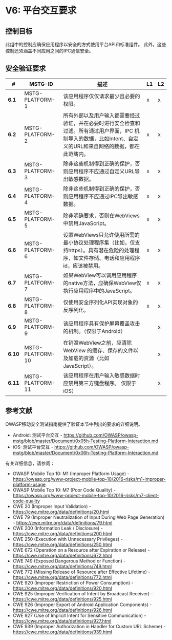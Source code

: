 # V6: 平台交互要求

## 控制目标

此组中的控制应确保应用程序以安全的方式使用平台API和标准组件。
此外，这些控制还须涵盖不同应用之间的IPC通信安全。

## 安全验证要求

| # | MSTG-ID | 描述 | L1 | L2 |
| -- | ---------- | ---------------------- | - | - |
| **6.1** | MSTG-PLATFORM-1 | 该应用程序仅仅请求最少且必要的权限。 | x | x |
| **6.2** | MSTG-PLATFORM-2 | 所有外部以及用户输入都需要经过验证，并在必要时进行安全检查和过滤。所有通过用户界面，IPC 机制导入的数据，比如Intent、自定义的URL和来自网络的数据，都在此范畴内。 | x | x |
| **6.3** | MSTG-PLATFORM-3 | 除非这些机制得到正确的保护，否则应用程序不应通过自定义URL导出敏感数据。 | x | x |
| **6.4** | MSTG-PLATFORM-4 | 除非这些机制得到正确的保护，否则应用程序不应通过IPC导出敏感数据。 | x | x |
| **6.5** | MSTG-PLATFORM-5 | 除非明确要求，否则在WebViews中禁用JavaScript。 | x | x |
| **6.6** | MSTG-PLATFORM-6 | 设置WebViews只允许使用所需的最小协议处理程序集（比如，仅支持https）。具有潜在危险的处理程序，如文件存储、电话和应用程序id，应该被禁用。 | x | x |
| **6.7** | MSTG-PLATFORM-7 | 如果WebView可以调用应用程序的native方法，应确保WebView仅执行应用程序中的JavaScript。 | x | x |
| **6.8** | MSTG-PLATFORM-8 | 仅使用安全序列化API实现对象的反序列化。 | x | x |
| **6.9** | MSTG-PLATFORM-9 | 该应用程序具有保护屏幕覆盖攻击的机制。（仅限于Android） |  | x |
| **6.10** | MSTG-PLATFORM-10 | 在销毁WebView之前，应清除WebView 的缓存、保存的文件以及加载的资源（比如JavaScript）。 |  | x |
| **6.11** | MSTG-PLATFORM-11 | 该应用程序在用户输入敏感数据时应禁用第三方键盘程序。 仅限于iOS）| | x |

## 参考文献

OWASP移动安全测试指南提供了验证本节中列出的要求的详细说明。

- Android: 测试平台交互 - <https://github.com/OWASP/owasp-mstg/blob/master/Document/0x05h-Testing-Platform-Interaction.md>
- iOS: 测试平台交互 - <https://github.com/OWASP/owasp-mstg/blob/master/Document/0x06h-Testing-Platform-Interaction.md>

有关详细信息，请参阅：

- OWASP Mobile Top 10: M1 (Improper Platform Usage) - <https://owasp.org/www-project-mobile-top-10/2016-risks/m1-improper-platform-usage>
- OWASP Mobile Top 10: M7 (Poor Code Quality) - <https://owasp.org/www-project-mobile-top-10/2016-risks/m7-client-code-quality>
- CWE 20 (Improper Input Validation) - <https://cwe.mitre.org/data/definitions/20.html>
- CWE 79 (Improper Neutralization of Input During Web Page Generation) - <https://cwe.mitre.org/data/definitions/79.html>
- CWE 200 (Information Leak / Disclosure) - <https://cwe.mitre.org/data/definitions/200.html>
- CWE 250 (Execution with Unnecessary Privileges) - <https://cwe.mitre.org/data/definitions/250.html>
- CWE 672 (Operation on a Resource after Expiration or Release) - <https://cwe.mitre.org/data/definitions/672.html>
- CWE 749 (Exposed Dangerous Method or Function) - <https://cwe.mitre.org/data/definitions/749.html>
- CWE 772 (Missing Release of Resource after Effective Lifetime) - <https://cwe.mitre.org/data/definitions/772.html>
- CWE 920 (Improper Restriction of Power Consumption) - <https://cwe.mitre.org/data/definitions/920.html>
- CWE 925 (Improper Verification of Intent by Broadcast Receiver) - <https://cwe.mitre.org/data/definitions/925.html>
- CWE 926 (Improper Export of Android Application Components) - <https://cwe.mitre.org/data/definitions/926.html>
- CWE 927 (Use of Implicit Intent for Sensitive Communication) - <https://cwe.mitre.org/data/definitions/927.html>
- CWE 939 (Improper Authorization in Handler for Custom URL Scheme) - <https://cwe.mitre.org/data/definitions/939.html>
